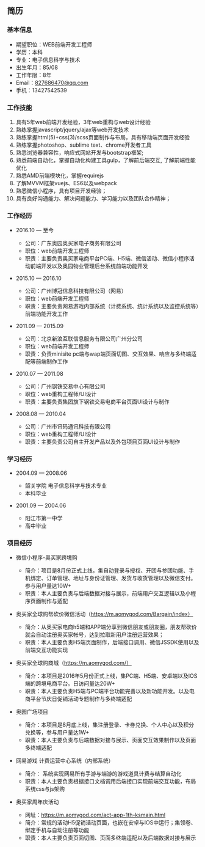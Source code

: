 ## 简历

### 基本信息
- 期望职位：WEB前端开发工程师
- 学历：本科
- 专业：电子信息科学与技术
- 出生年月：85/08
- 工作年限：8年
- Email：827686470@qq.com
- 手机：13427542539

### 工作技能
1. 具有5年web前端开发经验，3年web重构与web设计经验
2. 熟练掌握javascript/jquery/ajax等web开发技术
3. 熟练掌握html(5)+css(3)/scss页面制作与布局，具有移动端页面开发经验
4. 熟练掌握photoshop、sublime text、chrome开发者工具
5. 熟悉浏览器兼容性，响应式网站开发与bootstrap框架; 
6. 熟悉前端自动化，掌握自动化构建工具gulp，了解前后端交互, 了解前端性能优化
7. 熟悉AMD前端模块化，掌握requirejs 
8. 了解MVVM框架vuejs、ES6以及webpack 
9. 熟悉微信小程序，具有项目开发经验；
10. 具有良好沟通能力、解决问题能力、学习能力以及团队合作精神；

### 工作经历
- 2016.10 — 至今
  - 公司：广东奥园奥买家电子商务有限公司
  - 职位：web前端开发工程师　
  - 职责：主要负责奥买家电商平台PC端、H5端、微信活动、微信小程序活动前端开发以及奥园物业管理后台系统前端功能开发

- 2015.10 — 2016.10
  - 公司：广州博冠信息科技有限公司（网易）
  - 职位：web前端开发工程师　
  - 职责：主要负责网易游戏内部系统（计费系统、统计系统以及监控系统等）前端功能开发工作

- 2011.09 — 2015.09
  - 公司：北京新浪互联信息服务有限公司广州分公司
  - 职位：web前端开发工程师
  - 职责：负责minisite pc端与wap端页面切图、交互效果、响应与多终端适配等前端制作工作

- 2010.07 — 2011.08
  - 公司：广州钢铁交易中心有限公司
  - 职位：web重构工程师/UI设计
  - 职责：主要负责集团旗下钢铁交易电商平台页面UI设计与制作

- 2008.08 — 2010.04
  - 公司：广州市讯码通讯科技有限公司
  - 职位：web重构工程师/UI设计
  - 职责：主要负责公司自主开发产品以及外包项目页面UI设计与制作

### 学习经历
- 2004.09 — 2008.06 
  - 韶关学院  电子信息科学与技术专业
  - 本科毕业 

- 2001.09 — 2004.06 
  - 阳江市第一中学
  - 高中毕业   


### 项目经历

- 微信小程序-奥买家跨境购
  - 简介：项目是8月份正式上线，集自动登录与授权、开团与参团功能、手机绑定、订单管理、地址与身份证管理、发货与收货管理以及微信支付。参与用户量达10W+
  - 职责：本人主要负责与后端数据对接与展示，前端用户交互逻辑以及小程序页面制作与适配

- 奥买家全球购帮砍价微信活动（https://m.aomygod.com/Bargain/index）
  - 简介：从奥买家电商h5端和APP端分享到微信朋友或朋友圈，朋友帮砍价就会自动注册奥买家帐号，达到拉取新用户注册运营效果； 
  - 职责：本人主要负责H5端页面制作，后端接口调用、微信JSSDK使用以及前端交互功能实现

- 奥买家全球购商城（https://m.aomygod.com/）
  - 简介：本项目是2016年5月份正式上线，集PC端、H5端、安卓端以及IOS端的跨境电商平台。日访问量达20W+
  - 职责：本人主要负责H5端与PC端平台功能完善以及新功能开发。以及电商平台节庆日促销活动专题制作与多终端适配

- 奥园广场项目
  - 简介：本项目是8月底上线，集注册登录、卡券兑换、个人中心以及积分兑换等，参与用户量达1W+
  - 职责：本人主要负责与后端数据对接与展示、页面交互效果制作以及页面多终端适配

- 网易游戏 计费运营中心系统（内部系统）
  - 简介： 系统实现网易所有手游与端游的游戏道具计费与结算自动化
  - 职责：本人主要负责根据接口文档调用后端接口实现前端交互功能，布局系统css与js架购

- 奥买家周年庆活动
  - 网址：https://m.aomygod.com/act-app-1th-ksmain.html
  - 简介：常规的活动H5促销活动页面，也嵌在安卓与IOS中运行；集领卷、绑定手机与自动注册等功能
  - 职责：本人主要负责页面切图、页面多终端适配以及后端数据对接与展示

